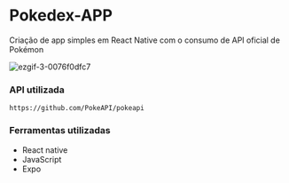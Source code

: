 # Pokedex-APP
Criação de app simples em React Native com o consumo de API oficial de Pokémon

![ezgif-3-0076f0dfc7](https://user-images.githubusercontent.com/89994391/173911318-92e3a4f8-fecc-49c6-a2d0-579125103607.gif)

### API utilizada
``https://github.com/PokeAPI/pokeapi``

### Ferramentas utilizadas
* React native
* JavaScript
* Expo



